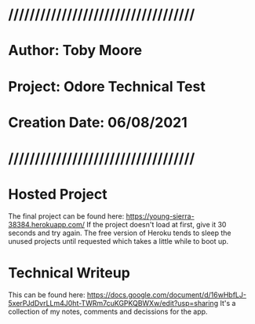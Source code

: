 # ///////////////////////////////////
# Author: Toby Moore
# Project: Odore Technical Test
# Creation Date: 06/08/2021
# ///////////////////////////////////

# Hosted Project #
The final project can be found here: https://young-sierra-38384.herokuapp.com/ 
If the project doesn't load at first, give it 30 seconds and try again. The free version of Heroku tends to sleep the unused projects until requested which takes a little while to boot up.
# Technical Writeup #
This can be found here: https://docs.google.com/document/d/16wHbfLJ-5xerPJdDvrLLm4J0ht-TWRm7cuKGPKQBWXw/edit?usp=sharing It's a collection of my notes, comments and decissions for the app.

